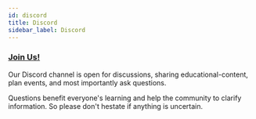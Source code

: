 ```yaml
---
id: discord
title: Discord
sidebar_label: Discord
---
```


### [Join Us!](http://near.chat/)

Our Discord channel is open for discussions, sharing educational-content, plan events, and most importantly ask questions. 

Questions benefit everyone's learning and help the community to clarify information. So please don't hestate if anything is uncertain.
